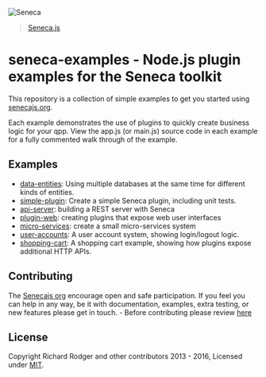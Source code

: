 ![Seneca](http://senecajs.org/files/assets/seneca-logo.png)
> [Seneca.js](https://github.com/senecajs/) 


# seneca-examples - Node.js plugin examples for the Seneca toolkit

This repository is a collection of simple examples to get you started
using [senecajs.org](http://senecajs.org).

Each example demonstrates the use of plugins to quickly create
business logic for your qpp. View the app.js (or main.js) source code in each
example for a fully commented walk through of the example.

## Examples

   * [data-entities](//github.com/rjrodger/seneca-examples/tree/master/data-entities): Using multiple databases at the same time for different kinds of entities.
   * [simple-plugin](//github.com/rjrodger/seneca-examples/tree/master/simple-plugin): Create a simple Seneca plugin, including unit tests.
   * [api-server](//github.com/rjrodger/seneca-examples/tree/master/api-server): building a REST server with Seneca
   * [plugin-web](//github.com/rjrodger/seneca-examples/tree/master/plugin-web): creating plugins that expose web user interfaces
   * [micro-services](//github.com/rjrodger/seneca-examples/tree/master/micro-services): create a small micro-services system
   * [user-accounts](//github.com/rjrodger/seneca-examples/tree/master/user-accounts): A user account system, showing login/logout logic.
   * [shopping-cart](//github.com/rjrodger/seneca-examples/tree/master/shopping-cart): A shopping cart example, showing how plugins expose additional HTTP APIs.

## Contributing

The [Senecajs org](https://github.com/senecajs/) encourage open and safe participation. 
If you feel you can help in any way, be it with documentation, examples, 
extra testing, or new features please get in touch. - Before contributing please review [here](http://senecajs.org/contribute/code-of-conduct.html)  


##  License

Copyright Richard Rodger and other contributors 2013 - 2016, Licensed under [MIT](./LICENSE).
 
   

